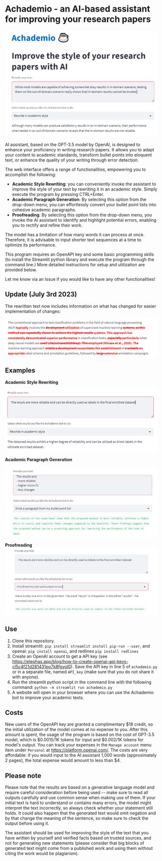 # Achademio - an AI-based assistant for improving your research papers

![](figures/main-example.png)

AI assistant, based on the GPT-3.5 model by OpenAI, is designed to enhance your proficiency in writing research papers. It allows you to adapt your content to academic standards, transform bullet points into eloquent text, or enhance the quality of your writing through error detection.

The web interface offers a range of functionalities, empowering you to accomplish the following:
- **Academic Style Rewriting**: you can conveniently invoke the assistant to improve the style of your text by rewriting it in an academic style. Simply execute the program by pressing CTRL+Enter.
- **Academic Paragraph Generation**: By selecting this option from the drop-down menu, you can effortlessly convert your bullet point lists into cohesive academic paragraphs. 
- **Proofreading**: By selecting this option from the drop-down menu, you invoke the AI assistant to identify and highlight potential errors, enabling you to rectify and refine their work.

The model has a limitation of how many words it can process at once. Therefore, it is advisable to input shorter text sequences at a time to optimize its performance.

This program requires an OpenAPI key and some basic programming skills (to install the Streamlit python library and execute the program through the command line.) More detailed instructions for setup and utilization are provided below.

Let me know via an Issue if you would like to have any other functionalities!

## Update (July 3rd 2023)

The rewritten text now includes information on what has changed for easier implementation of changes:

![](figures/update-rewriting.png)


## Examples

**Academic Style Rewriting**

![](figures/rewrite-example.png)

**Academic Paragraph Generation**

![](figures/bullet-point-example.png)

**Proofreading**
![](figures/correct-text-example.png)

## Use

1. Clone this repository.
2. Install streamlit: `pip install streamlit install pip-run --user`, and openai: `pip install openai`, and redlines `pip install redlines`
3. Create an OpenAI account to get a API key (see https://elephas.app/blog/how-to-create-openai-api-keys-cl5c4f21d281431po7k8fgyol0). Save the API key in line 5 of `achademio.py` or in a separate file, named `API_key` (make sure that you do not share it with anyone).
4. Run the streamlit python script in the command line with the following command: `python -m streamlit run achademio.py`
5. A website will open in your browser where you can use the Achademio bot to improve your academic texts.

## Costs

New users of the OpenAPI key are granted a complimentary $18 credit, so the initial utilization of the model comes at no expense to you. After this amount is spent, the usage of the program is based on the cost of GPT-3.5 model, which is $0.0015/1K tokens for input and $0.002/1K tokens for model's output. You can track your expenses in the `Manage account` menu item under `Personal` at https://platform.openai.com/. The costs are very affordable: if you would input to the AI assistant 1,000 words (approximately 2 pages), the total expense would amount to less than $4.

## Please note

Please note that the results are based on a generative language model and require careful consideration before being used -- make sure to read all outputs carefully and use common sense when making use of them. If your initial text is hard to understand or contains many errors, the model might interpret the text incorrectly, so always check whether your statement still holds. It could also happen that the generated text would omit negation and by that change the meaning of the sentence, so make sure to check the output before using it.

The assistant should be used for improving the style of the text that you have written by yourself and verified facts based on trusted sources, and not for generating new statements (please consider that big blocks of generated text might come from a published work and using them without citing the work would be plagiarism).